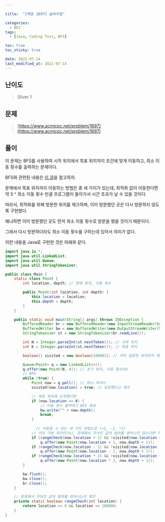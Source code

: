 ```yaml
---

title:  "[백준 1697] 숨바꼭질"

categories:
  - BOJ
tags:
  - [Java, Coding Test, BFS]

toc: true
toc_sticky: true

date: 2022-07-14
last_modified_at: 2022-07-14
---
```



## 난이도

> Silver 1

## 문제

> [https://www.acmicpc.net/problem/1697](https://www.acmicpc.net/problem/1697)

## 풀이

이 문제는 BFS를 사용하여 시작 위치에서 목표 위치까지 조건에 맞게 이동하고, 최소 이동 횟수를 출력하는 문제이다.

BFS와 관련된 내용은 [이 글](https://gw0x50.github.io/boj/2178/)을 참고하자.

문제에서 목표 위치까지 이동하는 방법은 총 세 가지가 있는데, 최적화 없이 이동한다면 약 3 ^ 최소 이동 횟수 만큼 프로그램이 돌아가서 시간 초과가 날 수 있을 것이다.

따라서, 최적화를 위해 방문한 위치를 체크하며, 이미 방문했던 곳은 다시 방문하지 않도록 구현했다.

왜냐하면 이미 방문했던 곳도 먼저 최소 이동 횟수로 방문을 했을 것이기 때문이다.

그래서 다시 방문하더라도 최소 이동 횟수를 구하는데 있어서 의미가 없다.

이런 내용을 Java로 구현한 것은 아래와 같다.

```java
import java.io.*;
import java.util.LinkedList;
import java.util.Queue;
import java.util.StringTokenizer;

public class Main {
    static class Point {
        int location, depth; // 현재 위치, 이동 횟수

        public Point(int location, int depth) {
            this.location = location;
            this.depth = depth;
        }
    }

    public static void main(String[] args) throws IOException {
        BufferedReader br = new BufferedReader(new InputStreamReader(System.in));
        BufferedWriter bw = new BufferedWriter(new OutputStreamWriter(System.out));
        StringTokenizer st = new StringTokenizer(br.readLine());

        int N = Integer.parseInt(st.nextToken()); // 시작 위치 
        int K = Integer.parseInt(st.nextToken()); // 목표 위치

        boolean[] visited = new boolean[100001]; // 이미 방문한 위치인지 체크 (0 <= location <= 100000)

        Queue<Point> q = new LinkedList<>();
        q.offer(new Point(N, 0)); // 초기 위치, 이동 횟수(0)
      	// BFS
        while (true) {
            Point now = q.poll(); // 하나 꺼내서
            visited[now.location] = true; // 방문했다고 체크

          	// 목표 위치에 도착했다면
            if (now.location == K) {
              	// 이동 횟수 출력하고 BFS 종료
                bw.write("" + now.depth);
                break;
            }
						
	          // 이동할 수 있는 세 가지 방법으로 (+1, -1, *2)
          	// 이미 가본 위치이거나, 문제에서 주어진 값의 범위를 벗어나지 않는다면 이동하고 이동 횟수를 추가
            if (rangeCheck(now.location + 1) && !visited[now.location + 1])
                q.offer(new Point(now.location + 1, now.depth + 1));
            if (rangeCheck(now.location - 1) && !visited[now.location - 1])
                q.offer(new Point(now.location - 1, now.depth + 1));
            if (rangeCheck(now.location * 2) && !visited[now.location * 2])
                q.offer(new Point(now.location * 2, now.depth + 1));
        }

        bw.flush();
        bw.close();
        br.close();
    }

  	// 문제에서 주어진 값의 범위를 벗어나는지 확인
    private static boolean rangeCheck(int location) {
        return location >= 0 && location <= 100000;
    }
}
```
